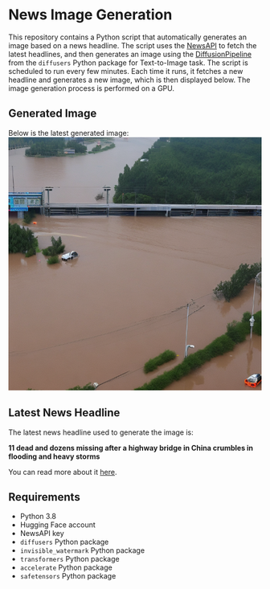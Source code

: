 # News Image Generation
This repository contains a Python script that automatically generates an image based on a news headline. The script uses the [NewsAPI](https://newsapi.org/) to fetch the latest headlines, and then generates an image using the [DiffusionPipeline](https://github.com/huggingface/diffusers) from the `diffusers` Python package for Text-to-Image task.
The script is scheduled to run every few minutes. Each time it runs, it fetches a new headline and generates a new image, which is then displayed below. The image generation process is performed on a GPU.

## Generated Image
Below is the latest generated image:
![Generated Image](image.png)

## Latest News Headline
The latest news headline used to generate the image is:

**11 dead and dozens missing after a highway bridge in China crumbles in flooding and heavy storms**

You can read more about it [here](https://news.google.com/rss/articles/CBMiWGh0dHBzOi8vYXBuZXdzLmNvbS9hcnRpY2xlL2NoaW5hLWJyaWRnZS1jb2xsYXBzZS1kZWF0aHMtOWI4ZDJjNzk5YWU0ZGE4YTI2NTVlOGU5MTQyYzNlM2PSAQA?oc=5).

## Requirements
- Python 3.8
- Hugging Face account
- NewsAPI key
- `diffusers` Python package
- `invisible_watermark` Python package
- `transformers` Python package
- `accelerate` Python package
- `safetensors` Python package
